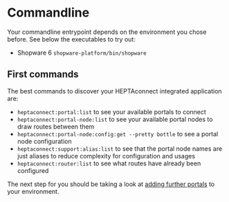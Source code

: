 # Commandline

Your commandline entrypoint depends on the environment you chose before.
See below the executables to try out:

* Shopware 6 `shopware-platform/bin/shopware`

## First commands

The best commands to discover your HEPTAconnect integrated application are:

* `heptaconnect:portal:list` to see your available portals to connect
* `heptaconnect:portal-node:list` to see your available portal nodes to draw routes between them
* `heptaconnect:portal-node:config:get --pretty bottle` to see a portal node configuration
* `heptaconnect:support:alias:list` to see that the portal node names are just aliases to reduce complexity for configuration and usages
* `heptaconnect:router:list` to see what routes have already been configured

The next step for you should be taking a look at [adding further portals](./add-portals.md) to your environment.
